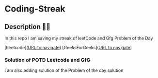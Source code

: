 ﻿# Coding-Streak

## Description 📌📌 

In this repo I am saving my streak of leetCode and Gfg Problem of the Day

[Leetcode]([URL to navigate](https://leetcode.com/u/ukeditz71/))
[GeeksForGeeks]([URL to navigate](https://www.geeksforgeeks.org/user/ukeditz71/))

### Solution of POTD Leetcode and GfG
  I am also adding solution of  the Problem of the day solution
